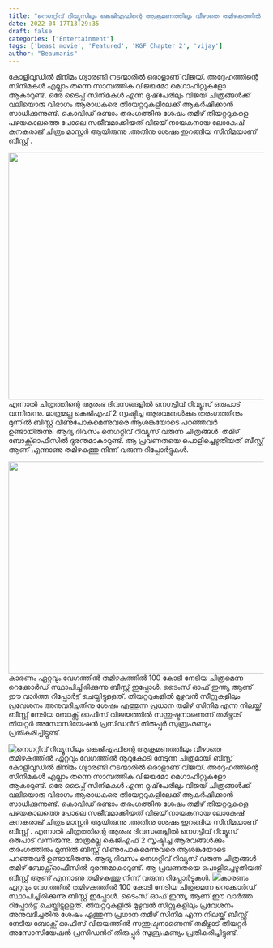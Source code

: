 ```yaml
---
title: "നെഗറ്റിവ് റിവ്യൂസിലും കെജിഎഫിന്റെ ആക്രമണത്തിലും വീഴാതെ തമിഴകത്തിൽ ഏറ്റവും വേഗത്തിൽ നൂറുകോടി നേടുന്ന ചിത്രമായി ബീസ്റ്റ്"
date: 2022-04-17T13:29:35
draft: false
categories: ["Entertainment"]
tags: ['beast movie', 'Featured', 'KGF Chapter 2', 'vijay']
author: "Beaumaris"
---
```


കോളീവുഡിൽ മിനിമം ഗ്യാരണ്ടി നടന്മാരിൽ ഒരാളാണ് വിജയ്. അദ്ദേഹത്തിന്റെ സിനിമകൾ എല്ലാം തന്നെ സാമ്പത്തിക വിജയമോ മെഗാഹിറ്റുകളോ ആകാറുണ്ട്. ഒരേ ടൈപ്പ് സിനിമകൾ എന്ന ദുഷ്‌പേരിലും വിജയ് ചിത്രങ്ങൾക്ക് വലിയൊരു വിഭാഗം ആരാധകരെ തിയേറ്ററുകളിലേക്ക് ആകർഷിക്കാൻ സാധിക്കുന്നുണ്ട്. കൊവിഡ് രണ്ടാം തരംഗത്തിനു ശേഷം തമിഴ് തിയറ്ററുകളെ പഴയകാലത്തെ പോലെ സജീവമാക്കിയത് വിജയ് നായകനായ ലോകേഷ് കനകരാജ് ചിത്രം മാസ്റ്റര്‍ ആയിരുന്നു .അതിനു ശേഷം ഇറങ്ങിയ സിനിമയാണ് ബീസ്റ്റ് .

<img class=" wp-image-330078 aligncenter" src="https://cdn.boolokam.com/articles/2022/04/dwdwdwddw.jpg" alt="" width="928" height="487" />എന്നാൽ ചിത്രത്തിന്റെ ആരംഭ ദിവസങ്ങളിൽ നെഗട്ടീവ് റിവ്യൂസ് ഒരുപാട് വന്നിരുന്നു. മാത്രമല്ല കെജിഎഫ് 2 സൃഷ്ടിച്ച ആരവങ്ങൾക്കും തരംഗത്തിനും മുന്നിൽ ബീസ്റ്റ് വീണുപോകുമെന്നുവരെ ആശങ്കയോടെ പറഞ്ഞവർ ഉണ്ടായിരുന്നു. ആദ്യ ദിവസം നെഗറ്റിവ് റിവ്യൂസ് വരുന്ന ചിത്രങ്ങൾ  തമിഴ് ബോക്സ്ഓഫീസിൽ ദുരന്തമാകാറുണ്ട്. ആ പ്രവണതയെ പൊളിച്ചെഴുതിയത് ബീസ്റ്റ് ആണ് എന്നാണു തമിഴകത്തു നിന്ന് വരുന്ന റിപ്പോർട്ടുകൾ.

<img class="wp-image-330079 aligncenter" src="https://cdn.boolokam.com/articles/2022/04/fefefefefeefe.jpg" alt="" width="742" height="418" />കാരണം ഏറ്റവും വേഗത്തിൽ തമിഴകത്തിൽ 100 കോടി നേടിയ ചിത്രമെന്ന റെക്കോർഡ് സ്ഥാപിച്ചിരിക്കുന്നു ബീസ്റ്റ് ഇപ്പോൾ. ടൈംസ് ഓഫ് ഇന്ത്യ ആണ് ഈ വാർത്ത റിപ്പോർട്ട് ചെയ്തിട്ടുളളത്. തിയറ്ററുകളില്‍ മുഴുവൻ സീറ്റുകളിലും പ്രവേശനം അനുവദിച്ചതിനു ശേഷം എത്തുന്ന പ്രധാന തമിഴ് സിനിമ എന്ന നിലയ്ക്ക് ബീസ്റ്റ് നേടിയ ബോക്സ് ഓഫീസ് വിജയത്തിൽ സന്തുഷ്ടനാണെന്ന് തമിഴ്നാട് തിയറ്റര്‍ അസോസിയേഷന്‍ പ്രസിഡന്‍റ് തിരുപ്പൂര്‍ സുബ്രഹ്മണ്യം പ്രതികരിച്ചിട്ടുണ്ട്.


![നെഗറ്റിവ് റിവ്യൂസിലും കെജിഎഫിന്റെ ആക്രമണത്തിലും വീഴാതെ തമിഴകത്തിൽ ഏറ്റവും വേഗത്തിൽ നൂറുകോടി നേടുന്ന ചിത്രമായി ബീസ്റ്റ്](https://cdn.boolokam.com/articles/2022/04/dwdwdwddw.jpg)കോളീവുഡിൽ മിനിമം ഗ്യാരണ്ടി നടന്മാരിൽ ഒരാളാണ് വിജയ്. അദ്ദേഹത്തിന്റെ സിനിമകൾ എല്ലാം തന്നെ സാമ്പത്തിക വിജയമോ മെഗാഹിറ്റുകളോ ആകാറുണ്ട്. ഒരേ ടൈപ്പ് സിനിമകൾ എന്ന ദുഷ്‌പേരിലും വിജയ് ചിത്രങ്ങൾക്ക് വലിയൊരു വിഭാഗം ആരാധകരെ തിയേറ്ററുകളിലേക്ക് ആകർഷിക്കാൻ സാധിക്കുന്നുണ്ട്. കൊവിഡ് രണ്ടാം തരംഗത്തിനു ശേഷം തമിഴ് തിയറ്ററുകളെ പഴയകാലത്തെ പോലെ സജീവമാക്കിയത് വിജയ് നായകനായ ലോകേഷ് കനകരാജ് ചിത്രം മാസ്റ്റര്‍ ആയിരുന്നു .അതിനു ശേഷം ഇറങ്ങിയ സിനിമയാണ് ബീസ്റ്റ് . എന്നാൽ ചിത്രത്തിന്റെ ആരംഭ ദിവസങ്ങളിൽ നെഗട്ടീവ് റിവ്യൂസ് ഒരുപാട് വന്നിരുന്നു. മാത്രമല്ല കെജിഎഫ് 2 സൃഷ്ടിച്ച ആരവങ്ങൾക്കും തരംഗത്തിനും മുന്നിൽ ബീസ്റ്റ് വീണുപോകുമെന്നുവരെ ആശങ്കയോടെ പറഞ്ഞവർ ഉണ്ടായിരുന്നു. ആദ്യ ദിവസം നെഗറ്റിവ് റിവ്യൂസ് വരുന്ന ചിത്രങ്ങൾ തമിഴ് ബോക്സ്ഓഫീസിൽ ദുരന്തമാകാറുണ്ട്. ആ പ്രവണതയെ പൊളിച്ചെഴുതിയത് ബീസ്റ്റ് ആണ് എന്നാണു തമിഴകത്തു നിന്ന് വരുന്ന റിപ്പോർട്ടുകൾ. ![](https://cdn.boolokam.com/articles/2022/04/fefefefefeefe.jpg)കാരണം ഏറ്റവും വേഗത്തിൽ തമിഴകത്തിൽ 100 കോടി നേടിയ ചിത്രമെന്ന റെക്കോർഡ് സ്ഥാപിച്ചിരിക്കുന്നു ബീസ്റ്റ് ഇപ്പോൾ. ടൈംസ് ഓഫ് ഇന്ത്യ ആണ് ഈ വാർത്ത റിപ്പോർട്ട് ചെയ്തിട്ടുളളത്. തിയറ്ററുകളില്‍ മുഴുവൻ സീറ്റുകളിലും പ്രവേശനം അനുവദിച്ചതിനു ശേഷം എത്തുന്ന പ്രധാന തമിഴ് സിനിമ എന്ന നിലയ്ക്ക് ബീസ്റ്റ് നേടിയ ബോക്സ് ഓഫീസ് വിജയത്തിൽ സന്തുഷ്ടനാണെന്ന് തമിഴ്നാട് തിയറ്റര്‍ അസോസിയേഷന്‍ പ്രസിഡന്‍റ് തിരുപ്പൂര്‍ സുബ്രഹ്മണ്യം പ്രതികരിച്ചിട്ടുണ്ട്.

